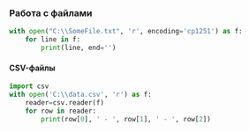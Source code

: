 ### Работа с файлами

```python
with open("C:\\SomeFile.txt", 'r', encoding='cp1251') as f:
    for line in f:
        print(line, end='')
```


#### CSV-файлы

```python
import csv
with open('C:\\data.csv', 'r') as f:
    reader=csv.reader(f)
    for row in reader:
        print(row[0], ' - ', row[1], ' - ', row[2])
```